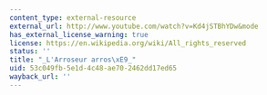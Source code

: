 ```yaml
---
content_type: external-resource
external_url: http://www.youtube.com/watch?v=Kd4jSTBhYDw&mode
has_external_license_warning: true
license: https://en.wikipedia.org/wiki/All_rights_reserved
status: ''
title: "_L'Arroseur arros\xE9_"
uid: 53c049fb-5e1d-4c48-ae70-2462dd17ed65
wayback_url: ''
---
```

